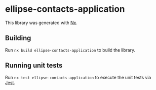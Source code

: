 # ellipse-contacts-application

This library was generated with [Nx](https://nx.dev).

## Building

Run `nx build ellipse-contacts-application` to build the library.

## Running unit tests

Run `nx test ellipse-contacts-application` to execute the unit tests via [Jest](https://jestjs.io).
